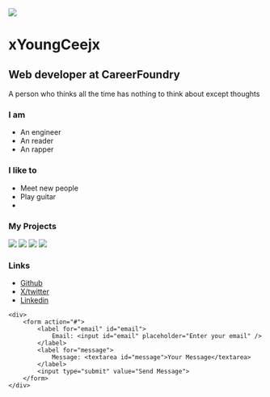<!DOCTYPE html>
<html>
   <head>
       <title>My portfolio</title>
   </head>
   <body>
       <div>
           <img src="https://placehold.co/150" />
           <h1>xYoungCeejx</h1>
           <h2>Web developer at CareerFoundry</h2>
           <p>A person who thinks all the time has nothing to think about except thoughts</p>
       </div>
         <div>
            <h3>I am</h3>
            <ul>
                <li>An engineer</li>
                <li>An reader</li>
                <li>An rapper</li>
            </ul>
         </div>
         <div>
             <h3>I like to</h3>
             <ul>
                 <li>Meet new people</li>
                 <li>Play guitar</li>
                 <li>           </li>
             </ul>
         </div>
      <div>
           <h3>My Projects</h3>
           <img src="https://placehold.co/300" />
           <img src="https://placehold.co/300" />
           <img src="https://placehold.co/300" />
           <img src="https://placehold.co/300" />
      </div>
      <div>
          <h3>Links</h3>
          <ul>
            <li>
                <a href="https://github.com/xYoungCeejx">Github</a>
            </li>
            <li>
                <a href="https://x.com/xYoungceejx">X/twitter</a>
            </li>
            <li>
                <a href="https://www.linkedin.com/in/cj-stineback-b7b29b377/">Linkedin</a>
            </li>
        </ul>
    </div>
     
    <div>
        <form action="#">
            <label for="email" id="email">
                Email: <input id="email" placeholder="Enter your email" />
            </label>
            <label for="message">
                Message: <textarea id="message">Your Message</textarea>
            </label>
            <input type="submit" value="Send Message">
        </form>
    </div>     
    
  </body>
</html>

